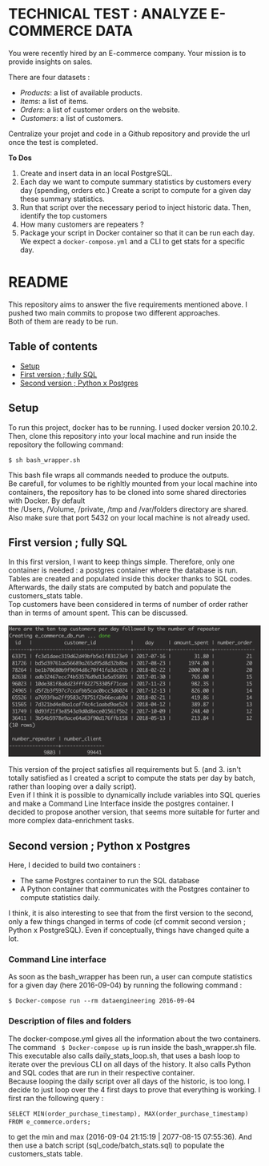 # TECHNICAL TEST : ANALYZE E-COMMERCE DATA

You were recently hired by an E-commerce company. Your mission is to provide insights on sales.

There are four datasets :
* *Products*: a list of available products.
* *Items*: a list of items.
* *Orders*: a list of customer orders on the website.
* *Customers*: a list of customers.

Centralize your projet and code in a Github repository and provide the url once the test is completed.

**To Dos**
1. Create and insert data in an local PostgreSQL.
2. Each day we want to compute summary statistics by customers every day (spending, orders etc.)
Create a script to compute for a given day these summary statistics.
3. Run that script over the necessary period to inject historic data. Then, identify the top customers
4. How many customers are repeaters ?
5. Package your script in Docker container so that it can be run each day. We expect a `docker-compose.yml` and a CLI to get stats for a specific day.


# README

This repository aims to answer the five requirements mentioned above. I pushed two main commits to propose two different approaches. <br>
Both of them are ready to be run.

## Table of contents
* [Setup](#Setup)
* [First version ; fully SQL](#first_version)
* [Second version ; Python x Postgres](#second_version)

## Setup

To run this project, docker has to be running. I used docker version 20.10.2. <br>
Then, clone this repository into your local machine and run inside the repository the following command:
```
$ sh bash_wrapper.sh
``` 
This bash file wraps all commands needed to produce the outputs.<br>
Be carefull, for volumes to be righltly mounted from your local machine into containers, the repository has to be cloned into some shared directories with Docker. By default the /Users, /Volume, /private, /tmp and /var/folders directory are shared. <br>
Also make sure that port 5432 on your local machine is not already used.<br>


## First version ; fully SQL

In this first version, I want to keep things simple. Therefore, only one container is needed : a postgres container where the database is run. <br>
Tables are created and populated inside this docker thanks to SQL codes. Afterwards, the daily stats are computed by batch and populate the customers_stats table. <br>
Top customers have been considered in terms of number of order rather than in terms of amount spent. This can be discussed. <br><br>
![](images/outputs.png)



This version of the project satisfies all requirements but 5. (and 3. isn't totally satisfied as I created a script to compute the stats per day by batch, rather than looping over a daily script). <br>
Even if I think it is possible to dynamically include variables into SQL queries and make a Command Line Interface inside the postgres container. I decided to propose another version, that seems more suitable for furter and more complex data-enrichment tasks.

## Second version ; Python x Postgres

Here, I decided to build two containers :
* The same Postgres container to run the SQL database
* A Python container that communicates with the Postgres container to compute statistics daily.

I think, it is also interesting to see that from the first version to the second, only a few things changed in terms of code (cf commit second version ; Python x PostgreSQL). Even if conceptually, things have changed quite a lot. 

### Command Line interface

As soon as the bash_wrapper has been run, a user can compute statistics for a given day (here 2016-09-04) by running the following command :

```
$ Docker-compose run --rm dataengineering 2016-09-04
``` 
### Description of files and folders

The docker-compose.yml gives all the information about the two containers. The command ```
$ Docker-compose up``` is run inside the bash_wrapper.sh file. This executable also calls daily_stats_loop.sh, that uses a bash loop to iterate over the previous CLI on all days of the history. It also calls Python and SQL codes that are run in their respective container.<br>
Because looping the daily script over all days of the historic, is too long. I decide to just loop over the 4 first days to prove that everything is working. I first ran the following query :
```
SELECT MIN(order_purchase_timestamp), MAX(order_purchase_timestamp) FROM e_commerce.orders;
``` 
to get the min and max (2016-09-04 21:15:19 | 2077-08-15 07:55:36).
And then use a batch script (sql_code/batch_stats.sql) to populate the customers_stats table.

